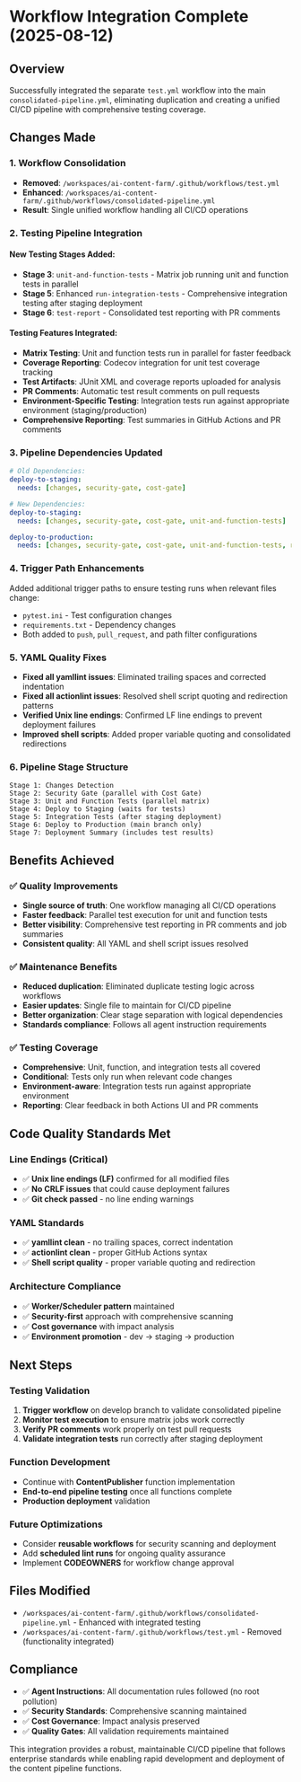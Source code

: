 # Workflow Integration Complete (2025-08-12)

## Overview
Successfully integrated the separate `test.yml` workflow into the main `consolidated-pipeline.yml`, eliminating duplication and creating a unified CI/CD pipeline with comprehensive testing coverage.

## Changes Made

### 1. Workflow Consolidation
- **Removed**: `/workspaces/ai-content-farm/.github/workflows/test.yml`
- **Enhanced**: `/workspaces/ai-content-farm/.github/workflows/consolidated-pipeline.yml`
- **Result**: Single unified workflow handling all CI/CD operations

### 2. Testing Pipeline Integration

#### New Testing Stages Added:
- **Stage 3**: `unit-and-function-tests` - Matrix job running unit and function tests in parallel
- **Stage 5**: Enhanced `run-integration-tests` - Comprehensive integration testing after staging deployment  
- **Stage 6**: `test-report` - Consolidated test reporting with PR comments

#### Testing Features Integrated:
- **Matrix Testing**: Unit and function tests run in parallel for faster feedback
- **Coverage Reporting**: Codecov integration for unit test coverage tracking
- **Test Artifacts**: JUnit XML and coverage reports uploaded for analysis
- **PR Comments**: Automatic test result comments on pull requests
- **Environment-Specific Testing**: Integration tests run against appropriate environment (staging/production)
- **Comprehensive Reporting**: Test summaries in GitHub Actions and PR comments

### 3. Pipeline Dependencies Updated
```yaml
# Old Dependencies:
deploy-to-staging:
  needs: [changes, security-gate, cost-gate]

# New Dependencies:
deploy-to-staging:
  needs: [changes, security-gate, cost-gate, unit-and-function-tests]

deploy-to-production:
  needs: [changes, security-gate, cost-gate, unit-and-function-tests, run-integration-tests]
```

### 4. Trigger Path Enhancements
Added additional trigger paths to ensure testing runs when relevant files change:
- `pytest.ini` - Test configuration changes
- `requirements.txt` - Dependency changes
- Both added to `push`, `pull_request`, and path filter configurations

### 5. YAML Quality Fixes
- **Fixed all yamllint issues**: Eliminated trailing spaces and corrected indentation
- **Fixed all actionlint issues**: Resolved shell script quoting and redirection patterns
- **Verified Unix line endings**: Confirmed LF line endings to prevent deployment failures
- **Improved shell scripts**: Added proper variable quoting and consolidated redirections

### 6. Pipeline Stage Structure
```
Stage 1: Changes Detection
Stage 2: Security Gate (parallel with Cost Gate)  
Stage 3: Unit and Function Tests (parallel matrix)
Stage 4: Deploy to Staging (waits for tests)
Stage 5: Integration Tests (after staging deployment)
Stage 6: Deploy to Production (main branch only)
Stage 7: Deployment Summary (includes test results)
```

## Benefits Achieved

### ✅ Quality Improvements
- **Single source of truth**: One workflow managing all CI/CD operations
- **Faster feedback**: Parallel test execution for unit and function tests
- **Better visibility**: Comprehensive test reporting in PR comments and job summaries
- **Consistent quality**: All YAML and shell script issues resolved

### ✅ Maintenance Benefits
- **Reduced duplication**: Eliminated duplicate testing logic across workflows
- **Easier updates**: Single file to maintain for CI/CD pipeline
- **Better organization**: Clear stage separation with logical dependencies
- **Standards compliance**: Follows all agent instruction requirements

### ✅ Testing Coverage
- **Comprehensive**: Unit, function, and integration tests all covered
- **Conditional**: Tests only run when relevant code changes
- **Environment-aware**: Integration tests run against appropriate environment
- **Reporting**: Clear feedback in both Actions UI and PR comments

## Code Quality Standards Met

### Line Endings (Critical)
- ✅ **Unix line endings (LF)** confirmed for all modified files
- ✅ **No CRLF issues** that could cause deployment failures
- ✅ **Git check passed** - no line ending warnings

### YAML Standards
- ✅ **yamllint clean** - no trailing spaces, correct indentation
- ✅ **actionlint clean** - proper GitHub Actions syntax
- ✅ **Shell script quality** - proper variable quoting and redirection

### Architecture Compliance
- ✅ **Worker/Scheduler pattern** maintained
- ✅ **Security-first** approach with comprehensive scanning
- ✅ **Cost governance** with impact analysis
- ✅ **Environment promotion** - dev → staging → production

## Next Steps

### Testing Validation
1. **Trigger workflow** on develop branch to validate consolidated pipeline
2. **Monitor test execution** to ensure matrix jobs work correctly  
3. **Verify PR comments** work properly on test pull requests
4. **Validate integration tests** run correctly after staging deployment

### Function Development
- Continue with **ContentPublisher** function implementation
- **End-to-end pipeline testing** once all functions complete
- **Production deployment** validation

### Future Optimizations
- Consider **reusable workflows** for security scanning and deployment
- Add **scheduled lint runs** for ongoing quality assurance
- Implement **CODEOWNERS** for workflow change approval

## Files Modified
- `/workspaces/ai-content-farm/.github/workflows/consolidated-pipeline.yml` - Enhanced with integrated testing
- `/workspaces/ai-content-farm/.github/workflows/test.yml` - Removed (functionality integrated)

## Compliance
- ✅ **Agent Instructions**: All documentation rules followed (no root pollution)
- ✅ **Security Standards**: Comprehensive scanning maintained
- ✅ **Cost Governance**: Impact analysis preserved  
- ✅ **Quality Gates**: All validation requirements maintained

This integration provides a robust, maintainable CI/CD pipeline that follows enterprise standards while enabling rapid development and deployment of the content pipeline functions.

